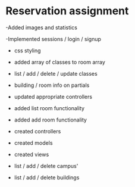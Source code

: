# Reservation assignment

-Added images and statistics

-Implemented sessions / login / signup

- css styling
- added array of classes to room array
- list / add / delete / update classes
- building / room info on partials
- updated appropriate controllers 

- added list room functionality
- added add room functionality

- created controllers
- created models
- created views
- list / add / delete campus'
- list / add / delete buildings